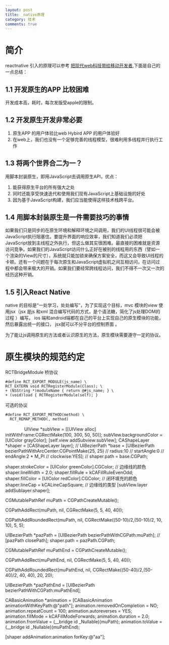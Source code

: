 ```yaml
---
layout: post
title:  native原理
category: 技术
comments: true
---
```



# 简介

reactnative 引入的原理可以参考 [把现代web科技带给移动开发者](http://bbs.reactnative.cn/topic/14/react-native-把现代web科技带给移动开发者),下面是自己的一点总结：

## 1.1 开发原生的APP 比较困难

开发成本高，耗时，每次发版受apple的限制。

## 1.2 开发原生开发非常必要 

1. 原生APP 的用户体验比web Hybird APP 的用户体验好 
2. 在web上，我们也没有一个足够完善的线程模型，很难利用多线程并行执行工作

## 1.3 将两个世界合二为一？

 用脚本封装原生，即用JavaScript去调用原生API，优点：

1. 能获得原生平台的所有强大之处
2. 同时还能享受快速迭代和使用我们现有JavaScript上基础设施的好处
3. 因为基于JavaScript构建，我们应当能使得这样技术栈跨平台。

## 1.4 用脚本封装原生是一件需要技巧的事情

如果我们只是同步的在原生环境和解释环境之间调用，我们的UI线程很可能会被JavaScript执行阻塞住。要提升界面的响应效率，我们知道我们必须把JavaScript放到主线程之外执行，但这么做其实很困难。最直接的困难就是资源访问竞争。如果我们的JavaScript访问什么正好在被别的线程用的东西（譬如一个渲染的View的尺寸），系统就只能加锁来确保方案安全，而这又会导致UI线程的卡顿。还有一个问题在于每次原生和JavaScript虚拟机之间互相访问，在访问过程中都会带来极大的开销。如果我们要经常跨线程访问，我们不得不一次又一次的经历这种开销。

## 1.5 引入React Native


native 的目标是“一处学习，处处编写”，为了实现这个目标，mvc 模块的view 使用jsx（jsx 是js 和xml 混合编写代码的方式，是个语法糖，简化了js处理DOM的过程 ）编写。 ios 端和android端都在自己的平台上实现自己的原生模块的功能，然后暴露出统一的接口， jsx就可以不分平台的控制界面 。

为了能让js调用原生的方法或者认识原生的方法，原生模块需要遵守一定的协议。

# 原生模块的规范约定

RCTBridgeModule 桥协议

~~~
#define RCT_EXPORT_MODULE(js_name) \
RCT_EXTERN void RCTRegisterModule(Class); \
+ (NSString *)moduleName { return @#js_name; } \
+ (void)load { RCTRegisterModule(self); }
~~~

可选的协议

~~~
#define RCT_EXPORT_METHOD(method) \
  RCT_REMAP_METHOD(, method)
~~~

　　　　   UIView *subVIew = [[UIView alloc] initWithFrame:CGRectMake(100, 300, 50, 50)];
subVIew.backgroundColor = [UIColor grayColor];
[self.view addSubview:subVIew];
CAShapeLayer *shaper = [CAShapeLayer layer];
//    UIBezierPath *base = [UIBezierPath bezierPathWithArcCenter:CGPointMake(25, 25)
//                                                                  radius:10
//                                                              startAngle:0
//                                                                endAngle:2 * M_PI
//                                                               clockwise:YES];
//    shaper.path = base.CGPath;

shaper.strokeColor   = [UIColor greenColor].CGColor;   // 边缘线的颜色
shaper.lineWidth = 2.0;
shaper.fillRule = kCAFillRuleEvenOdd;
shaper.fillColor     = [UIColor redColor].CGColor;   // 闭环填充的颜色
shaper.lineCap       = kCALineCapSquare;               // 边缘线的类型
[subVIew.layer addSublayer:shaper];

CGMutablePathRef muPath = CGPathCreateMutable();

CGPathAddRect(muPath, nil, CGRectMake(5, 5, 40, 40));

CGPathAddRoundedRect(muPath, nil, CGRectMake((50-10)/2,(50-10)/2, 10, 10), 5, 5);


UIBezierPath *pazPath = [UIBezierPath bezierPathWithCGPath:muPath];
//    [pazPath closePath];
shaper.path = pazPath.CGPath;



CGMutablePathRef muPathEnd = CGPathCreateMutable();

CGPathAddRect(muPathEnd, nil, CGRectMake(5, 5, 40, 40));

CGPathAddRoundedRect(muPathEnd, nil, CGRectMake((50-40)/2,(50-40)/2, 40, 40), 20, 20);


UIBezierPath *pazPathEnd = [UIBezierPath bezierPathWithCGPath:muPathEnd];


CABasicAnimation *animation = [CABasicAnimation animationWithKeyPath:@"path"];
animation.removedOnCompletion = NO;
animation.repeatCount = 100;
animation.autoreverses = YES;
animation.fillMode = kCAFillModeForwards;
animation.duration = 2.0;
animation.fromValue = (__bridge id _Nullable)(muPath);
animation.toValue = (__bridge id _Nullable)(muPathEnd);

[shaper addAnimation:animation forKey:@"aa"];
